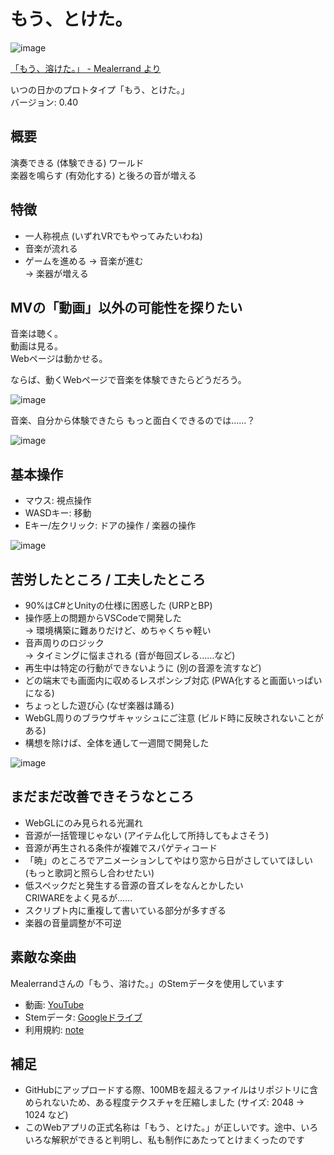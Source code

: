 # もう、とけた。

![image](https://github.com/user-attachments/assets/ae3b6502-6a32-4c28-ba15-67cd7895b2df)


[「もう、溶けた。」 - Mealerrand より](https://www.youtube.com/watch?v=GRR_35gxZho)  

いつの日かのプロトタイプ「もう、とけた。」  
バージョン: 0.40  


## 概要
演奏できる (体験できる) ワールド  
楽器を鳴らす (有効化する) と後ろの音が増える  


## 特徴
- 一人称視点 (いずれVRでもやってみたいわね)
- 音楽が流れる
- ゲームを進める
  → 音楽が進む  
  → 楽器が増える  


## MVの「動画」以外の可能性を探りたい

音楽は聴く。  
動画は見る。  
Webページは動かせる。  

ならば、動くWebページで音楽を体験できたらどうだろう。  

![image](https://github.com/user-attachments/assets/07a88584-41e9-48a2-8b5a-512e779c148a)

音楽、自分から体験できたら もっと面白くできるのでは……？  

![image](https://github.com/user-attachments/assets/a5de3eb2-fa15-4d5c-9127-357a9d40d17f)


## 基本操作

- マウス: 視点操作
- WASDキー: 移動
- Eキー/左クリック: ドアの操作 / 楽器の操作

![image](https://github.com/user-attachments/assets/7234b279-1471-412c-9f66-035c6de10c19)


## 苦労したところ / 工夫したところ

- 90%はC#とUnityの仕様に困惑した (URPとBP)
- 操作感上の問題からVSCodeで開発した  
  → 環境構築に難ありだけど、めちゃくちゃ軽い
- 音声周りのロジック  
  → タイミングに悩まされる (音が毎回ズレる……など)
- 再生中は特定の行動ができないように (別の音源を流すなど)
- どの端末でも画面内に収めるレスポンシブ対応 (PWA化すると画面いっぱいになる)
- ちょっとした遊び心 (なぜ楽器は踊る)
- WebGL周りのブラウザキャッシュにご注意 (ビルド時に反映されないことがある)
- 構想を除けば、全体を通して一週間で開発した

![image](https://github.com/user-attachments/assets/b6e052d0-f050-4ebe-889d-f775ba6d7ad9)


## まだまだ改善できそうなところ

- WebGLにのみ見られる光漏れ
- 音源が一括管理じゃない (アイテム化して所持してもよさそう)
- 音源が再生される条件が複雑でスパゲティコード
- 「暁」のところでアニメーションしてやはり窓から日がさしていてほしい (もっと歌詞と照らし合わせたい)
- 低スペックだと発生する音源の音ズレをなんとかしたい  
  CRIWAREをよく見るが……
- スクリプト内に重複して書いている部分が多すぎる
- 楽器の音量調整が不可逆


## 素敵な楽曲

Mealerrandさんの「もう、溶けた。」のStemデータを使用しています 
- 動画: [YouTube](https://www.youtube.com/watch?v=GRR_35gxZho)
- Stemデータ: [Googleドライブ](https://drive.google.com/drive/folders/14QbLbf7RW3Z2zGTVb-rcptAd8ss-zQlq)
- 利用規約: [note](https://note.com/mealerrand/n/nfd1f698e81bc)

## 補足
- GitHubにアップロードする際、100MBを超えるファイルはリポジトリに含められないため、ある程度テクスチャを圧縮しました (サイズ: 2048 → 1024 など)
- このWebアプリの正式名称は「もう、とけた。」が正しいです。途中、いろいろな解釈ができると判明し、私も制作にあたってとけまくったのです
